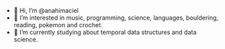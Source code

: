 - 👋 Hi, I’m @anahimaciel
- 👀 I’m interested in music, programming, science, languages, bouldering, reading, pokemon and crochet.
- 🌱 I’m currently studying about temporal data structures and data science.


<!---
anahimaciel/anahimaciel is a ✨ special ✨ repository because its `README.md` (this file) appears on your GitHub profile.
You can click the Preview link to take a look at your changes.
--->
